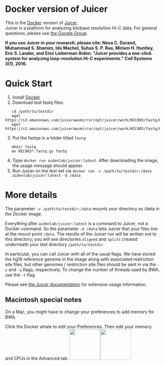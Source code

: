 # Docker version of Juicer
This is the [Docker](https://www.docker.com/) version of [Juicer](https://github.com/theaidenlab/juicer/wiki).  
Juicer is a platform for analyzing kilobase resolution Hi-C data. For general questions, please use 
[the Google Group](https://groups.google.com/forum/#!forum/3d-genomics).

**If you use Juicer in your research, please cite:
Neva C. Durand, Muhammad S. Shamim, Ido Machol, Suhas S. P. Rao, Miriam H. Huntley, Eric S. Lander, and Erez Lieberman Aiden. "Juicer provides a one-click system for analyzing loop-resolution Hi-C experiments." Cell Systems 3(1), 2016.**

# Quick Start
1. Install [Docker](https://www.docker.com/) 
2. Download test fastq files:
```
   cd /path/to/testdir
   wget https://s3.amazonaws.com/juicerawsmirror/opt/juicer/work/HIC003/fastq/HIC003_S2_L001_R1_001.fastq.gz
   wget https://s3.amazonaws.com/juicerawsmirror/opt/juicer/work/HIC003/fastq/HIC003_S2_L001_R2_001.fastq.gz
```
3. Put the fastqs in a folder titled `fastq`:
```
   mkdir fastq
   mv HIC003*.fastq.gz fastq
```
4. Type `docker run aidenlab/juicer:latest`.  After downloading the image, the usage message should appear.
5. Run Juicer on the test set via `docker run -v /path/to/testdir:/data aidenlab/juicer:latest -d /data`

# More details
The parameter `-v /path/to/testdir:/data` mounts your directory as /data in the Docker image.  

Everything after `aidenlab/juicer:latest` is a command to Juicer, not a Docker command.  So the parameter `-d /data` tells
Juicer that your files live at the mount point `/data`.  The results of the Juicer run will be written out to this directory;
you will see directories `aligned` and `splits` created underneath your test directory `/path/to/testdir`

In particular, you can call Juicer with all of the usual flags.  We have stored the hg19 reference genome in the image along
with associated restriction site files, but other genomes / restriction site files should be sent in via the `-z` and `-y` flags, 
respectively.  To change the number of threads used by BWA, use the `-t` flag.

Please see [the Juicer documentation](https://github.com/theaidenlab/juicer/wiki) for extensive usage information.

## Macintosh special notes
On a Mac, you might have to change your preferences to add memory for BWA.

Click the Docker whale to edit your Preferences. Then edit your memory and CPUs in the Advanced tab.
<img src="https://github.com/theaidenlab/Juicer-Docker/wiki/images/docker_mac2.png" style="width: 100px;"/><img src="https://github.com/theaidenlab/Juicer-Docker/wiki/images/docker_mac1.png" style="width: 100px;"/>
